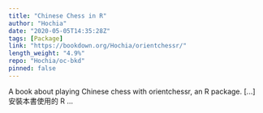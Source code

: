 ```yaml
---
title: "Chinese Chess in R"
author: "Hochia"
date: "2020-05-05T14:35:28Z"
tags: [Package]
link: "https://bookdown.org/Hochia/orientchessr/"
length_weight: "4.9%"
repo: "Hochia/oc-bkd"
pinned: false
---
```


A book about playing Chinese chess with orientchessr, an R package. [...] 安裝本書使用的 R ...
